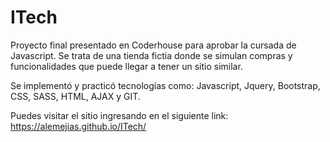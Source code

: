 # ITech

Proyecto final presentado en Coderhouse para aprobar la cursada de Javascript. Se trata de una tienda fictia donde se simulan compras y funcionalidades que puede llegar a tener un sitio similar.

Se implementó y practicó tecnologías como: Javascript, Jquery, Bootstrap, CSS, SASS, HTML, AJAX y GIT.

Puedes visitar el sitio ingresando en el siguiente link: https://alemejias.github.io/ITech/




